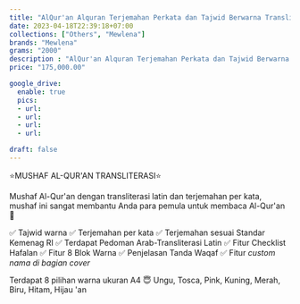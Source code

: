 ```yaml
---
title: "AlQur'an Alquran Terjemahan Perkata dan Tajwid Berwarna Transliterasi Ukuran A4 Besar King Salman"
date: 2023-04-18T22:39:18+07:00
collections: ["Others", "Mewlena"]
brands: "Mewlena"
grams: "2000"
description : "AlQur'an Alquran Terjemahan Perkata dan Tajwid Berwarna Transliterasi Ukuran A4 Besar King Salman"
price: "175,000.00"

google_drive:
  enable: true
  pics:
  - url: 
  - url: 
  - url: 
  - url: 

draft: false
---
```


⭐MUSHAF AL-QUR'AN TRANSLITERASI⭐

Mushaf Al-Qur'an dengan transliterasi latin dan terjemahan per kata, mushaf ini sangat membantu Anda para pemula untuk membaca Al-Qur'an 🥰

✅ Tajwid warna
✅ Terjemahan per kata
✅ Terjemahan sesuai Standar Kemenag RI
✅ Terdapat Pedoman Arab-Transliterasi Latin
✅ Fitur Checklist Hafalan
✅ Fitur 8 Blok Warna
✅ Penjelasan Tanda Waqaf
✅ Fitur *custom nama di bagian cover*

Terdapat 8 pilihan warna ukuran A4 😇
Ungu, Tosca, Pink, Kuning, Merah, Biru, Hitam, Hijau      'an 
